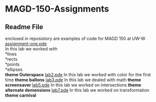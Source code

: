 # MAGD-150-Assignments
## Readme File
enclosed in reposistory are examples of code for MAGD 150 at UW-W
[assignment-one.pde](https://github.com/Rubyemerald132/MAGD-150-Assignments/blob/gh-pages/assignment-one.pde)  
In this lab we worked with  
*lines  
*rects   
*points   
*ellipses  
**theme Outerspace**
[lab2.pde](https://github.com/Rubyemerald132/MAGD-150-Assignments/blob/gh-pages/lab2.pde)
In this lab we worked with color for the first time
**theme ballons**
[lab3.pde](https://github.com/Rubyemerald132/MAGD-150-Assignments/blob/gh-pages/lab3.pde)
In this lab we dealed with math 
**theme screensaver**
[lab5.pde](https://github.com/Rubyemerald132/MAGD-150-Assignments/blob/gh-pages/lab5.pde)
In this lab we worked on intersections
**theme alternate demensions**
[lab7.pde](https://github.com/Rubyemerald132/MAGD-150-Assignments/blob/gh-pages/lab7.pde)
In this lab we worked on transformation
**theme carnival**
